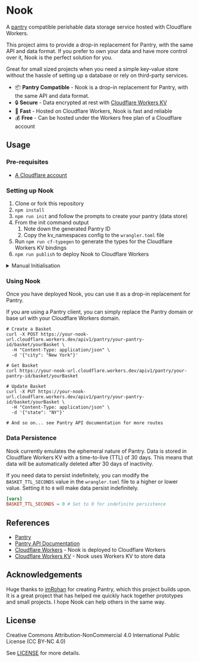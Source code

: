 # Nook

A [pantry](https://github.com/imRohan/Pantry) compatible perishable data storage service hosted with Cloudflare Workers.

This project aims to provide a drop-in replacement for Pantry, with the same API and data format. If you prefer to own your data and have more control over it, Nook is the perfect solution for you.

Great for small sized projects when you need a simple key-value store without the hassle of setting up a database or rely on third-party services.

- 📦 **Pantry Compatible** - Nook is a drop-in replacement for Pantry, with the same API and data format.
- 🔒 **Secure** - Data encrypted at rest with [Cloudflare Workers KV](https://developers.cloudflare.com/kv/)
- 🚀 **Fast** - Hosted on Cloudflare Workers, Nook is fast and reliable
- 💰 **Free** - Can be hosted under the Workers free plan of a Cloudflare account

## Usage

### Pre-requisites

- [A Cloudflare account](https://dash.cloudflare.com/sign-up)

### Setting up Nook

1. Clone or fork this repository
1. `npm install`
1. `npm run init` and follow the prompts to create your pantry (data store)
1. From the init command output
   1. Note down the generated Pantry ID
   1. Copy the kv_namespaces config to the `wrangler.toml` file
1. Run `npm run cf-typegen` to generate the types for the Cloudflare Workers KV bindings
1. `npm run publish` to deploy Nook to Cloudflare Workers

<details>
<summary>Manual Initialisation</summary>

If you prefer to manually set up Nook, you can follow these steps:

1. Create a new namespace in Cloudflare Workers KV and note down the namespace ID.
1. Generate your own Pantry ID. This can be any string you like, but if your worker is public, it is recommended to use a random string to prevent others from accessing your data.
1. Add the following to your `wrangler.toml` file:
   ```toml
   [[kv_namespaces]]
   binding = "<your pantry id>"
   id = "<your KV namespace id>"
   ```
1. Run `npm run cf-typegen` to generate the types for the Cloudflare Workers KV bindings.

</details>

### Using Nook

Once you have deployed Nook, you can use it as a drop-in replacement for Pantry.

If you are using a Pantry client, you can simply replace the Pantry domain or base url with your Cloudflare Workers domain.

```shell
# Create a Basket
curl -X POST https://your-nook-url.cloudflare.workers.dev/apiv1/pantry/your-pantry-id/basket/yourBasket \
  -H "Content-Type: application/json" \
  -d '{"city": "New York"}'

# Get Basket
curl https://your-nook-url.cloudflare.workers.dev/apiv1/pantry/your-pantry-id/basket/yourBasket

# Update Basket
curl -X PUT https://your-nook-url.cloudflare.workers.dev/apiv1/pantry/your-pantry-id/basket/yourBasket \
  -H "Content-Type: application/json" \
  -d '{"state": "NY"}'

# And so on... see Pantry API documentation for more routes
```

### Data Persistence

Nook currently emulates the ephemeral nature of Pantry. Data is stored in Cloudflare Workers KV with a time-to-live (TTL) of 30 days. This means that data will be automatically deleted after 30 days of inactivity.

If you need data to persist indefinitely, you can modify the `BASKET_TTL_SECONDS` value in the `wrangler.toml` file to a higher or lower value. Setting it to `0` will make data persist indefinitely.

```toml
[vars]
BASKET_TTL_SECONDS = 0 # Set to 0 for indefinite persistence
```

## References

- [Pantry](https://github.com/imRohan/Pantry)
- [Pantry API Documentation](https://documenter.getpostman.com/view/3281832/SzmZeMLC)
- [Cloudflare Workers](https://workers.cloudflare.com/) - Nook is deployed to Cloudflare Workers
- [Cloudflare Workers KV](https://developers.cloudflare.com/kv/) - Nook uses Workers KV to store data

## Acknowledgements

Huge thanks to [imRohan](https://github.com/imRohan) for creating Pantry, which this project builds upon. It is a great project that has helped me quickly hack together prototypes and small projects. I hope Nook can help others in the same way.

## License

Creative Commons Attribution-NonCommercial 4.0 International Public License (CC BY-NC 4.0)

See [LICENSE](LICENSE) for more details.
